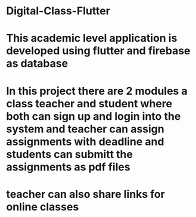 # Digital-Class-Flutter
# This academic level application is developed using flutter and firebase as database 
# In this project there are 2 modules a class teacher and student where both can sign up and login into the system and teacher can assign assignments with deadline and students can submitt the assignments as pdf files 
# teacher can also share links for online classes
